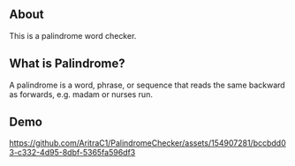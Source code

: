 ## About
This is a palindrome word checker.

## What is Palindrome?
A palindrome is a word, phrase, or sequence that reads the same backward as forwards, e.g. madam or nurses run.

## Demo
https://github.com/AritraC1/PalindromeChecker/assets/154907281/bccbdd03-c332-4d95-8dbf-5365fa596df3


